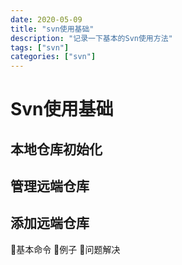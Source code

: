 ```yaml
---
date: 2020-05-09
title: "svn使用基础"
description: "记录一下基本的Svn使用方法"
tags: ["svn"]
categories: ["svn"]
---
```

# Svn使用基础
## 本地仓库初始化

## 管理远端仓库
## 添加远端仓库  
🌳基本命令
🌰例子
🏹问题解决

